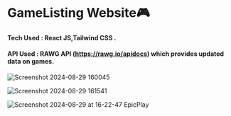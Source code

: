 # GameListing Website🎮

#### Tech Used : React JS,Tailwind CSS . 
#### API Used :  RAWG API (https://rawg.io/apidocs) which provides updated data on games.


![Screenshot 2024-08-29 160045](https://github.com/user-attachments/assets/1fbd17f7-5c9e-4168-98a4-0d54d8c26c10)

![Screenshot 2024-08-29 161541](https://github.com/user-attachments/assets/e9ec72f1-ee8d-4ff4-a484-ffd083815cf8)

![Screenshot 2024-08-29 at 16-22-47 EpicPlay](https://github.com/user-attachments/assets/acb2dbe7-8f72-4e99-8caf-d7495377f78d)
